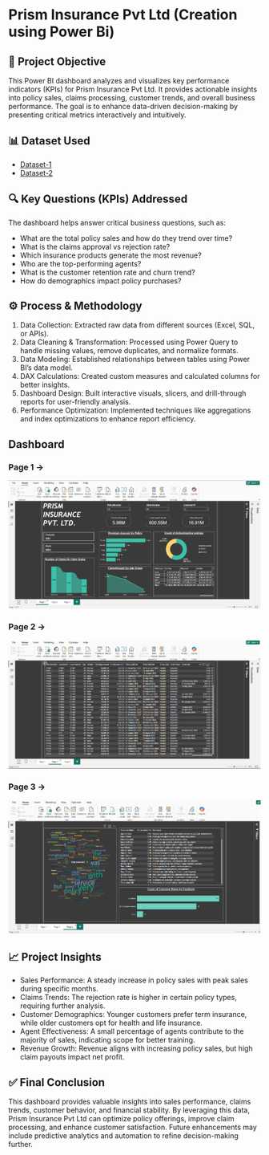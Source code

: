 
# Prism Insurance Pvt Ltd (Creation using Power Bi)

## 📌 Project Objective
This Power BI dashboard analyzes and visualizes key performance indicators (KPIs) for Prism Insurance Pvt Ltd. It provides actionable insights into policy sales, claims processing, customer trends, and overall business performance. The goal is to enhance data-driven decision-making by presenting critical metrics interactively and intuitively.

## 📊 Dataset Used
- <a href="https://github.com/Abhishek2999/Insurance-Data-Analytics-Power-BI-Dashboard/blob/main/Insurance%2BCustomer%2BFeedback.xlsx">Dataset-1</a>
- <a href="https://github.com/Abhishek2999/Insurance-Data-Analytics-Power-BI-Dashboard/blob/main/InsuranceData.csv">Dataset-2</a>

## 🔍 Key Questions (KPIs) Addressed
The dashboard helps answer critical business questions, such as:
-	What are the total policy sales and how do they trend over time?
-	What is the claims approval vs rejection rate?
-	Which insurance products generate the most revenue?
-	Who are the top-performing agents?
-	What is the customer retention rate and churn trend?
-	How do demographics impact policy purchases?

## ⚙️ Process & Methodology
1.	Data Collection: Extracted raw data from different sources (Excel, SQL, or APIs).
2.	Data Cleaning & Transformation: Processed using Power Query to handle missing values, remove duplicates, and normalize formats.
3.	Data Modeling: Established relationships between tables using Power BI’s data model.
4.	DAX Calculations: Created custom measures and calculated columns for better insights.
5.	Dashboard Design: Built interactive visuals, slicers, and drill-through reports for user-friendly analysis.
6.	Performance Optimization: Implemented techniques like aggregations and index optimizations to enhance report efficiency.

## Dashboard

### Page 1 ->
![Screenshot 2025-02-23 131215](https://github.com/Abhishek2999/Power-BI-Dashboards/blob/main/Insurance%20Data%20Analytics/Page%201.png)
### Page 2 ->
![Screenshot 2025-02-23 131215](https://github.com/Abhishek2999/Power-BI-Dashboards/blob/main/Insurance%20Data%20Analytics/Page%202.png)
### Page 3 ->
![Screenshot 2025-02-23 131215](https://github.com/Abhishek2999/Power-BI-Dashboards/blob/main/Insurance%20Data%20Analytics/page%203.png)

## 📈 Project Insights
- Sales Performance: A steady increase in policy sales with peak sales during specific months.
-	Claims Trends: The rejection rate is higher in certain policy types, requiring further analysis.
-	Customer Demographics: Younger customers prefer term insurance, while older customers opt for health and life insurance.
-	Agent Effectiveness: A small percentage of agents contribute to the majority of sales, indicating scope for better training.
-	Revenue Growth: Revenue aligns with increasing policy sales, but high claim payouts impact net profit.

## ✅ Final Conclusion
This dashboard provides valuable insights into sales performance, claims trends, customer behavior, and financial stability. By leveraging this data, Prism Insurance Pvt Ltd can optimize policy offerings, improve claim processing, and enhance customer satisfaction. Future enhancements may include predictive analytics and automation to refine decision-making further.

